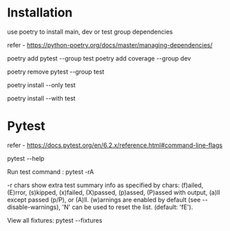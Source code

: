 # Installation

use poetry to install main, dev or test group dependencies


refer - https://python-poetry.org/docs/master/managing-dependencies/

poetry add pytest --group test
poetry add coverage --group dev

poetry remove pytest --group test

poetry install --only test

poetry install --with test

# Pytest

refer - https://docs.pytest.org/en/6.2.x/reference.html#command-line-flags

pytest --help

Run test command : pytest -rA

-r chars  show extra test summary info as specified by chars:
            (f)ailed, (E)rror, (s)kipped, (x)failed, (X)passed,
            (p)assed, (P)assed with output, (a)ll except passed
            (p/P), or (A)ll. (w)arnings are enabled by default
            (see --disable-warnings), 'N' can be used to reset
            the list. (default: 'fE').

View all fixtures: pytest --fixtures

